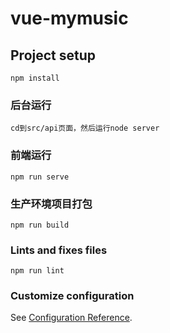 # vue-mymusic

## Project setup
```
npm install

```
### 后台运行

```
cd到src/api页面，然后运行node server
```

### 前端运行
```
npm run serve
```

### 生产环境项目打包
```
npm run build
```

### Lints and fixes files
```
npm run lint
```

### Customize configuration
See [Configuration Reference](https://cli.vuejs.org/config/).
